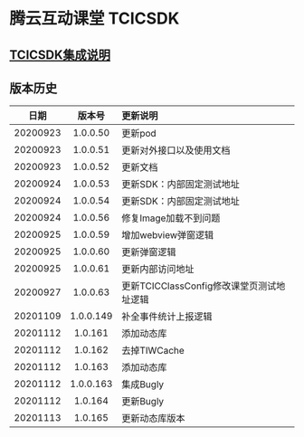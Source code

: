 # 腾云互动课堂 TCICSDK 

## [TCICSDK集成说明](TCICSDK使用说明.md)

## 版本历史

| 日期 | 版本号 |  更新说明 |
|:---------:|:--------:|:-------- |
| 20200923 | 1.0.0.50 | 更新pod |
| 20200923 | 1.0.0.51 | 更新对外接口以及使用文档 |
| 20200923 | 1.0.0.52 | 更新文档 |
| 20200924 | 1.0.0.53 | 更新SDK：内部固定测试地址 |
| 20200924 | 1.0.0.54 | 更新SDK：内部固定测试地址 |
| 20200924 | 1.0.0.56 | 修复Image加载不到问题 |
| 20200925 | 1.0.0.59 | 增加webview弹窗逻辑 |
| 20200925 | 1.0.0.60 | 更新弹窗逻辑 |
| 20200925 | 1.0.0.61 | 更新内部访问地址 |
| 20200927 | 1.0.0.63 | 更新TCICClassConfig修改课堂页测试地址逻辑 |
| 20201109 | 1.0.0.149 | 补全事件统计上报逻辑 |
| 20201112 | 1.0.161 | 添加动态库 |
| 20201112 | 1.0.162 | 去掉TIWCache |
| 20201112 | 1.0.163 | 添加动态库 |
| 20201112 | 1.0.0.163 | 集成Bugly |
| 20201112 | 1.0.164 | 更新Bugly |
| 20201113 | 1.0.165 | 更新动态库版本 |
